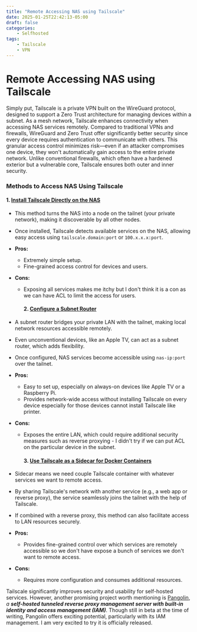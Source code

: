 ```yaml
---
title: "Remote Accessing NAS using Tailscale"
date: 2025-01-25T22:42:13-05:00
draft: false
categories: 
    - Selfhosted
tags: 
    - Tailscale
    - VPN
---
```


# Remote Accessing NAS using Tailscale

Simply put, Tailscale is a private VPN built on the WireGuard protocol, designed to support a Zero Trust architecture for managing devices within a subnet. As a mesh network, Tailscale enhances connectivity when accessing NAS services remotely. Compared to traditional VPNs and firewalls, WireGuard and Zero Trust offer significantly better security since every device requires authentication to communicate with others. This granular access control minimizes risk—even if an attacker compromises one device, they won't automatically gain access to the entire private network. Unlike conventional firewalls, which often have a hardened exterior but a vulnerable core, Tailscale ensures both outer and inner security.

### Methods to Access NAS Using Tailscale

#### 1. [Install Tailscale Directly on the NAS](https://tailscale.com/kb/1307/nas)

- This method turns the NAS into a node on the tailnet (your private network), making it discoverable by all other nodes.

- Once installed, Tailscale detects available services on the NAS, allowing easy access using `tailscale.domain:port` or `100.x.x.x:port`.

- **Pros:**
  
  - Extremely simple setup.
  - Fine-grained access control for devices and users.

- **Cons:**
  
  - Exposing all services makes me itchy but I don't think it is a con as we can have ACL to limit the access for users.
    
    #### 2. [Configure a Subnet Router](https://tailscale.com/kb/1019/subnets)

- A subnet router bridges your private LAN with the tailnet, making local network resources accessible remotely.

- Even unconventional devices, like an Apple TV, can act as a subnet router, which adds flexibility.

- Once configured, NAS services become accessible using `nas-ip:port` over the tailnet.

- **Pros:**
  
  - Easy to set up, especially on always-on devices like Apple TV or a Raspberry Pi.
  - Provides network-wide access without installing Tailscale on every device especially for those devices cannot install Tailscale like printer.

- **Cons:**
  
  - Exposes the entire LAN, which could require additional security measures such as reverse proxying - I didn't try if we can put ACL on the particular device in the subnet.
    
    #### 3. [Use Tailscale as a Sidecar for Docker Containers](https://tailscale.com/kb/1282/docker)

- Sidecar means we need couple Tailscale container with whatever services we want to remote access.

- By sharing Tailscale's network with another service (e.g., a web app or reverse proxy), the service seamlessly joins the tailnet with the help of Tailscale.

- If combined with a reverse proxy, this method can also facilitate access to LAN resources securely.

- **Pros:**
  
  - Provides fine-grained control over which services are remotely accessible so we don't have expose a bunch of services we don't want to remote access.

- **Cons:**
  
  - Requires more configuration and consumes additional resources.

Tailscale significantly improves security and usability for self-hosted services. However, another promising project worth mentioning is [Pangolin](https://github.com/fosrl/pangolin), *a **self-hosted tunneled reverse proxy management server with built-in identity and access management (IAM)***. Though still in beta at the time of writing, Pangolin offers exciting potential, particularly with its IAM management. I am very excited to try it is officially released.
